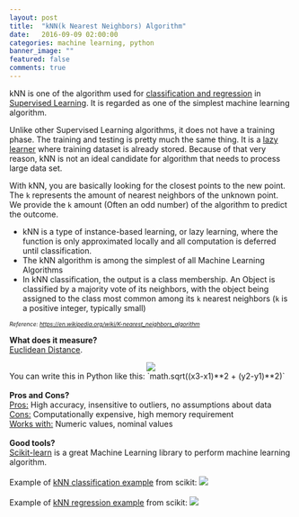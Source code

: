 ```yaml
---
layout: post
title:  "kNN(k Nearest Neighbors) Algorithm"
date:   2016-09-09 02:00:00
categories: machine learning, python
banner_image: ""
featured: false
comments: true
---
```


kNN is one of the algorithm used for <a href="http://math.stackexchange.com/questions/141381/regression-vs-classification" target="_blank">classification and regression</a> in <a href="https://en.wikipedia.org/wiki/Supervised_learning" target="_blank">Supervised Learning</a>.  It is regarded as one of the simplest machine learning algorithm.

<!--more-->

Unlike other Supervised Learning algorithms, it does not have a training phase.  The training and testing is pretty much the same thing.  It is a <a href="https://en.wikipedia.org/wiki/Lazy_learning" target="_blank">lazy learner</a> where training dataset is already stored. Because of that very reason, kNN is not an ideal candidate for algorithm that needs to process large data set.

With kNN, you are basically looking for the closest points to the new point. The `k` represents the amount of nearest neighbors of the unknown point. We provide the `k` amount (Often an odd number) of the algorithm to predict the outcome.

+ kNN is a type of instance-based learning, or lazy learning, where the function
  is only approximated locally and all computation is deferred until
  classification.
+ The kNN algorithm is among the simplest of all Machine Learning Algorithms
+ In kNN classification, the output is a class membership.  An Object is
  classified by a majority vote of its neighbors, with the object being assigned
  to the class most common among its `k` nearest neighbors (`k` is a positive
  integer, typically small)

<i style="font-size: 10px;">Reference: <a href="https://en.wikipedia.org/wiki/K-nearest_neighbors_algorithm" target="_blank">https://en.wikipedia.org/wiki/K-nearest_neighbors_algorithm</a></i>

<strong>What does it measure?</strong>
<br />
<a href="https://en.wikipedia.org/wiki/Euclidean_distance" target="_blank">Euclidean Distance</a>.
<div style="margin: 0 auto; width: 100%; text-align: center">
  <img src="https://wikimedia.org/api/rest_v1/media/math/render/svg/dc0281a964ec758cca02ab9ef91a7f54ac00d4b7" />
</div>
You can write this in Python like this: `math.sqrt((x3-x1)**2 + (y2-y1)**2)`
<br /><br />
<strong>Pros and Cons?</strong>
<br />
<u>Pros:</u> High accuracy, insensitive to outliers, no assumptions about data
<br />
<u>Cons:</u> Computationally expensive, high memory requirement
<br />
<u>Works with:</u> Numeric values, nominal values
<br /><br />
<strong>Good tools?</strong>
<br />
<a href="http://scikit-learn.org/stable/index.html" target="_blank">Scikit-learn</a> is a great Machine Learning library to perform machine learning algorithm.
<br /><br />
Example of <a href="http://scikit-learn.org/stable/auto_examples/neighbors/plot_classification.html" target="_blank">kNN classification example</a> from scikit:
<img src="http://scikit-learn.org/stable/_images/plot_classification_001.png" />
<script src="https://gist.github.com/antwonlee/bd7859cb32db2884717cd912bb81ac3e.js"></script>
<br /><br />
Example of <a href="http://scikit-learn.org/stable/auto_examples/neighbors/plot_regression.html" target="_blank">kNN regression example</a> from scikit:
<img src="http://scikit-learn.org/stable/_images/plot_regression_001.png" />
<script src="https://gist.github.com/antwonlee/65b936bb167d66a4b3f3e0a257c54264.js"></script>
